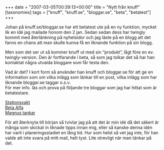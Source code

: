 +++
date = "2007-03-05T00:39:13+00:00"
title = "Nytt från knuff"
[taxonomies]
tags = ["knuff", "knuff.se", "bloggar.se", "beta", "betatest"]
+++

Johan på knuff.se/bloggar.se har ett betatest ute på en ny funktion, mycket lik en idé jag mailade honom den 2 jan. Sedan sedan dess har twingly kommit med återlänkning på nyhetsidor och jag läste på en blogg att det fanns en chans att man skulle kunna få en liknande funktion på sin blogg.

Men som det ser ut så kommer knuff ut med sin &#8220;produkt&#8221;, lågt före en ev. twingly-version. Den är fortfarande i beta, så som jag tolkar det så har han kontaktat några utvalda bloggare som får testa den.

Vad är det? I kort form så använder han knuff och bloggar.se för att ge en information som om vilka inlägg som länkar till en post, vilka inlägg som har liknande bloggar.se taggar o.s.v.  
För mer info. läs och prova på följande tre bloggar som jag har hittat som är betatestare.

[Stationsvakt][1]  
[Beta Alfa][2]  
[Magnus tankar][3]

För att återknyta till början så tvivlar jag på att det är min idé då det säkert är många som skickat in liknade tipps innan mig, eller så kanske denna idén har varit i planeringsstadiet en lång tid. Hur som helst så vet jag inte, för han valde att inte svara på mitt mail, helt tyst. Lite otrevligt när man tänkar på det.



<small></small>

 [1]: http://stationsvakt.blogspot.com/
 [2]: https://web.archive.org/web/20070306071042/http://betaalfa.polymono.net/2007/03/04/knuff-och-bloggar-pa-din-egen-blogg/
 [3]: https://web.archive.org/web/20070306123017/http://magnus.ljungkvist.nu/blogg/2007/03/04/blogg-johan-bjussar-pa-magiskt-betatest/

